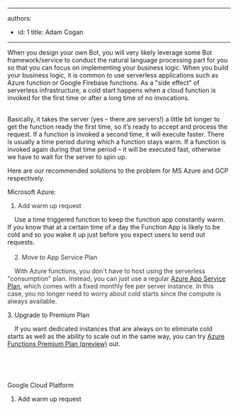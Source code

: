 

---
authors:
  - id: 1
    title: Adam Cogan
---




<span class='intro'> When you design your own Bot, you will very likely leverage some Bot framework/service to conduct the natural language processing part for you so that you can focus on implementing your business logic. When you build your business logic, it is common to use serverless applications such as Azure function or Google Firebase functions. As a &quot;side effect&quot; of serverless infrastructure, a&#160;cold start happens when a cloud function is invoked for the first time or after a long time of no invocations. <br><br> </span>

<p>Basically, it takes the server (yes – there are servers!) a little bit longer to get the function ready the first time, so it’s ready to accept and process the request. If a function is invoked a second time, it will execute faster. There is usually&#160;a time period during which a function stays warm. If a function is invoked again during that time period – it will be executed fast, otherwise we have to wait for the server to spin up.&#160;</p><p>Here are our recommended solutions to the problem for MS&#160;Azure and GCP respectively.&#160;<br></p><p>Microsoft Azure&#58;</p><ol><li><span style="background-color&#58;initial;color&#58;#333333;">​​​A</span><span style="background-color&#58;initial;color&#58;#333333;">dd warm up request</span></li></ol>​&#160; &#160; Use a time triggered function to keep the function app constantly warm. If you know&#160;that at a certain time of a day the Function App is likely to be cold and so you wake it up just before you expect users to send out requests.&#160;<span style="color&#58;#333333;background-color&#58;initial;">​​</span><div><span style="color&#58;#333333;background-color&#58;initial;"><br></span></div><div><span style="color&#58;#333333;background-color&#58;initial;">&#160; &#160; 2</span><span style="color&#58;#333333;background-color&#58;initial;">.&#160;</span><span style="color&#58;#333333;background-color&#58;initial;">Move to App Service Plan</span><div><div><p><span style="color&#58;#333333;">&#160; &#160; With Azure functions, you don't have to host using the serverless​ &quot;consumption&quot; plan. Instead, you can just use a regular <a href="https&#58;//azure.microsoft.com/en-au/pricing/details/app-service/plans/">Azure App Service Plan</a>, which comes with a fixed monthly​ fee per server instance. In this case, you no longer need to worry about cold starts since the compute is always available.&#160;</span></p><p>3. Upgrade to Premium Plan</p>&#160; &#160; If you want dedicated instances that are always on to eliminate cold starts as well as the ability to scale out in the same way, you can try <a href="https&#58;//docs.microsoft.com/en-us/azure/azure-functions/functions-premium-plan">Azure Functions Premium Plan (preview)</a>&#160;out.&#160;<br><p></p><p><br></p><p><br></p><p>Google Cloud Platform&#160;<br></p><p></p><ol><li>Add warm up request<br></li></ol><br><br><p></p></div><br></div></div>


